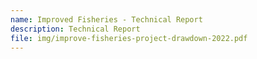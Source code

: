 ```yaml
---
name: Improved Fisheries - Technical Report
description: Technical Report
file: img/improve-fisheries-project-drawdown-2022.pdf
---
```

